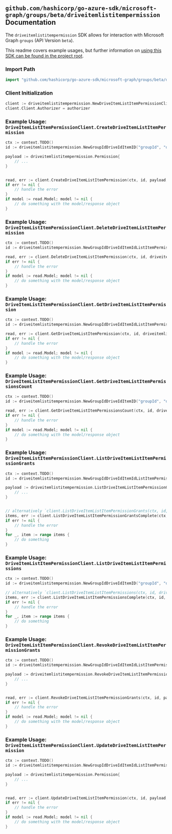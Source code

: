 
## `github.com/hashicorp/go-azure-sdk/microsoft-graph/groups/beta/driveitemlistitempermission` Documentation

The `driveitemlistitempermission` SDK allows for interaction with Microsoft Graph `groups` (API Version `beta`).

This readme covers example usages, but further information on [using this SDK can be found in the project root](https://github.com/hashicorp/go-azure-sdk/tree/main/docs).

### Import Path

```go
import "github.com/hashicorp/go-azure-sdk/microsoft-graph/groups/beta/driveitemlistitempermission"
```


### Client Initialization

```go
client := driveitemlistitempermission.NewDriveItemListItemPermissionClientWithBaseURI("https://graph.microsoft.com")
client.Client.Authorizer = authorizer
```


### Example Usage: `DriveItemListItemPermissionClient.CreateDriveItemListItemPermission`

```go
ctx := context.TODO()
id := driveitemlistitempermission.NewGroupIdDriveIdItemID("groupId", "driveId", "driveItemId")

payload := driveitemlistitempermission.Permission{
	// ...
}


read, err := client.CreateDriveItemListItemPermission(ctx, id, payload, driveitemlistitempermission.DefaultCreateDriveItemListItemPermissionOperationOptions())
if err != nil {
	// handle the error
}
if model := read.Model; model != nil {
	// do something with the model/response object
}
```


### Example Usage: `DriveItemListItemPermissionClient.DeleteDriveItemListItemPermission`

```go
ctx := context.TODO()
id := driveitemlistitempermission.NewGroupIdDriveIdItemIdListItemPermissionID("groupId", "driveId", "driveItemId", "permissionId")

read, err := client.DeleteDriveItemListItemPermission(ctx, id, driveitemlistitempermission.DefaultDeleteDriveItemListItemPermissionOperationOptions())
if err != nil {
	// handle the error
}
if model := read.Model; model != nil {
	// do something with the model/response object
}
```


### Example Usage: `DriveItemListItemPermissionClient.GetDriveItemListItemPermission`

```go
ctx := context.TODO()
id := driveitemlistitempermission.NewGroupIdDriveIdItemIdListItemPermissionID("groupId", "driveId", "driveItemId", "permissionId")

read, err := client.GetDriveItemListItemPermission(ctx, id, driveitemlistitempermission.DefaultGetDriveItemListItemPermissionOperationOptions())
if err != nil {
	// handle the error
}
if model := read.Model; model != nil {
	// do something with the model/response object
}
```


### Example Usage: `DriveItemListItemPermissionClient.GetDriveItemListItemPermissionsCount`

```go
ctx := context.TODO()
id := driveitemlistitempermission.NewGroupIdDriveIdItemID("groupId", "driveId", "driveItemId")

read, err := client.GetDriveItemListItemPermissionsCount(ctx, id, driveitemlistitempermission.DefaultGetDriveItemListItemPermissionsCountOperationOptions())
if err != nil {
	// handle the error
}
if model := read.Model; model != nil {
	// do something with the model/response object
}
```


### Example Usage: `DriveItemListItemPermissionClient.ListDriveItemListItemPermissionGrants`

```go
ctx := context.TODO()
id := driveitemlistitempermission.NewGroupIdDriveIdItemIdListItemPermissionID("groupId", "driveId", "driveItemId", "permissionId")

payload := driveitemlistitempermission.ListDriveItemListItemPermissionGrantsRequest{
	// ...
}


// alternatively `client.ListDriveItemListItemPermissionGrants(ctx, id, payload, driveitemlistitempermission.DefaultListDriveItemListItemPermissionGrantsOperationOptions())` can be used to do batched pagination
items, err := client.ListDriveItemListItemPermissionGrantsComplete(ctx, id, payload, driveitemlistitempermission.DefaultListDriveItemListItemPermissionGrantsOperationOptions())
if err != nil {
	// handle the error
}
for _, item := range items {
	// do something
}
```


### Example Usage: `DriveItemListItemPermissionClient.ListDriveItemListItemPermissions`

```go
ctx := context.TODO()
id := driveitemlistitempermission.NewGroupIdDriveIdItemID("groupId", "driveId", "driveItemId")

// alternatively `client.ListDriveItemListItemPermissions(ctx, id, driveitemlistitempermission.DefaultListDriveItemListItemPermissionsOperationOptions())` can be used to do batched pagination
items, err := client.ListDriveItemListItemPermissionsComplete(ctx, id, driveitemlistitempermission.DefaultListDriveItemListItemPermissionsOperationOptions())
if err != nil {
	// handle the error
}
for _, item := range items {
	// do something
}
```


### Example Usage: `DriveItemListItemPermissionClient.RevokeDriveItemListItemPermissionGrants`

```go
ctx := context.TODO()
id := driveitemlistitempermission.NewGroupIdDriveIdItemIdListItemPermissionID("groupId", "driveId", "driveItemId", "permissionId")

payload := driveitemlistitempermission.RevokeDriveItemListItemPermissionGrantsRequest{
	// ...
}


read, err := client.RevokeDriveItemListItemPermissionGrants(ctx, id, payload, driveitemlistitempermission.DefaultRevokeDriveItemListItemPermissionGrantsOperationOptions())
if err != nil {
	// handle the error
}
if model := read.Model; model != nil {
	// do something with the model/response object
}
```


### Example Usage: `DriveItemListItemPermissionClient.UpdateDriveItemListItemPermission`

```go
ctx := context.TODO()
id := driveitemlistitempermission.NewGroupIdDriveIdItemIdListItemPermissionID("groupId", "driveId", "driveItemId", "permissionId")

payload := driveitemlistitempermission.Permission{
	// ...
}


read, err := client.UpdateDriveItemListItemPermission(ctx, id, payload, driveitemlistitempermission.DefaultUpdateDriveItemListItemPermissionOperationOptions())
if err != nil {
	// handle the error
}
if model := read.Model; model != nil {
	// do something with the model/response object
}
```
